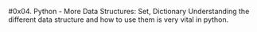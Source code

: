 #0x04. Python - More Data Structures: Set, Dictionary
Understanding the different data structure and how to use them is
very vital in python. 

